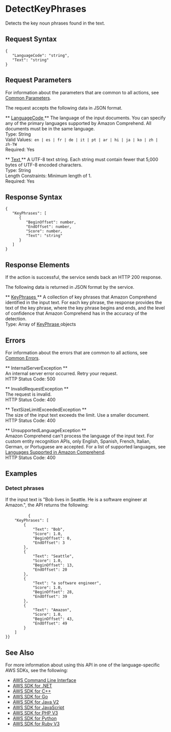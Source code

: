 # DetectKeyPhrases<a name="API_DetectKeyPhrases"></a>

Detects the key noun phrases found in the text\. 

## Request Syntax<a name="API_DetectKeyPhrases_RequestSyntax"></a>

```
{
   "LanguageCode": "string",
   "Text": "string"
}
```

## Request Parameters<a name="API_DetectKeyPhrases_RequestParameters"></a>

For information about the parameters that are common to all actions, see [Common Parameters](CommonParameters.md)\.

The request accepts the following data in JSON format\.

 ** [ LanguageCode ](#API_DetectKeyPhrases_RequestSyntax) **   <a name="comprehend-DetectKeyPhrases-request-LanguageCode"></a>
The language of the input documents\. You can specify any of the primary languages supported by Amazon Comprehend\. All documents must be in the same language\.  
Type: String  
Valid Values:` en | es | fr | de | it | pt | ar | hi | ja | ko | zh | zh-TW`   
Required: Yes

 ** [ Text ](#API_DetectKeyPhrases_RequestSyntax) **   <a name="comprehend-DetectKeyPhrases-request-Text"></a>
A UTF\-8 text string\. Each string must contain fewer that 5,000 bytes of UTF\-8 encoded characters\.  
Type: String  
Length Constraints: Minimum length of 1\.  
Required: Yes

## Response Syntax<a name="API_DetectKeyPhrases_ResponseSyntax"></a>

```
{
   "KeyPhrases": [ 
      { 
         "BeginOffset": number,
         "EndOffset": number,
         "Score": number,
         "Text": "string"
      }
   ]
}
```

## Response Elements<a name="API_DetectKeyPhrases_ResponseElements"></a>

If the action is successful, the service sends back an HTTP 200 response\.

The following data is returned in JSON format by the service\.

 ** [ KeyPhrases ](#API_DetectKeyPhrases_ResponseSyntax) **   <a name="comprehend-DetectKeyPhrases-response-KeyPhrases"></a>
A collection of key phrases that Amazon Comprehend identified in the input text\. For each key phrase, the response provides the text of the key phrase, where the key phrase begins and ends, and the level of confidence that Amazon Comprehend has in the accuracy of the detection\.   
Type: Array of [ KeyPhrase ](API_KeyPhrase.md) objects

## Errors<a name="API_DetectKeyPhrases_Errors"></a>

For information about the errors that are common to all actions, see [Common Errors](CommonErrors.md)\.

 ** InternalServerException **   
An internal server error occurred\. Retry your request\.  
HTTP Status Code: 500

 ** InvalidRequestException **   
The request is invalid\.  
HTTP Status Code: 400

 ** TextSizeLimitExceededException **   
The size of the input text exceeds the limit\. Use a smaller document\.  
HTTP Status Code: 400

 ** UnsupportedLanguageException **   
Amazon Comprehend can't process the language of the input text\. For custom entity recognition APIs, only English, Spanish, French, Italian, German, or Portuguese are accepted\. For a list of supported languages, see [Languages Supported in Amazon Comprehend](supported-languages.md)\.   
HTTP Status Code: 400

## Examples<a name="API_DetectKeyPhrases_Examples"></a>

### Detect phrases<a name="API_DetectKeyPhrases_Example_1"></a>

If the input text is "Bob lives in Seattle\. He is a software engineer at Amazon\.", the API returns the following:

#### <a name="w57aac41b5c86c15b3b5"></a>

```
          {
    "KeyPhrases": [
        {
            "Text": "Bob",
            "Score": 1.0,
            "BeginOffset": 0,
            "EndOffset": 3
        },
        {
            "Text": "Seattle",
            "Score": 1.0,
            "BeginOffset": 13,
            "EndOffset": 20
        },
        {
            "Text": "a software engineer",
            "Score": 1.0,
            "BeginOffset": 28,
            "EndOffset": 39
        },
        {
            "Text": "Amazon",
            "Score": 1.0,
            "BeginOffset": 43,
            "EndOffset": 49
        }
    ]
}}
```

## See Also<a name="API_DetectKeyPhrases_SeeAlso"></a>

For more information about using this API in one of the language\-specific AWS SDKs, see the following:
+  [ AWS Command Line Interface](https://docs.aws.amazon.com/goto/aws-cli/comprehend-2017-11-27/DetectKeyPhrases) 
+  [ AWS SDK for \.NET](https://docs.aws.amazon.com/goto/DotNetSDKV3/comprehend-2017-11-27/DetectKeyPhrases) 
+  [ AWS SDK for C\+\+](https://docs.aws.amazon.com/goto/SdkForCpp/comprehend-2017-11-27/DetectKeyPhrases) 
+  [ AWS SDK for Go](https://docs.aws.amazon.com/goto/SdkForGoV1/comprehend-2017-11-27/DetectKeyPhrases) 
+  [ AWS SDK for Java V2](https://docs.aws.amazon.com/goto/SdkForJavaV2/comprehend-2017-11-27/DetectKeyPhrases) 
+  [ AWS SDK for JavaScript](https://docs.aws.amazon.com/goto/AWSJavaScriptSDK/comprehend-2017-11-27/DetectKeyPhrases) 
+  [ AWS SDK for PHP V3](https://docs.aws.amazon.com/goto/SdkForPHPV3/comprehend-2017-11-27/DetectKeyPhrases) 
+  [ AWS SDK for Python](https://docs.aws.amazon.com/goto/boto3/comprehend-2017-11-27/DetectKeyPhrases) 
+  [ AWS SDK for Ruby V3](https://docs.aws.amazon.com/goto/SdkForRubyV3/comprehend-2017-11-27/DetectKeyPhrases) 